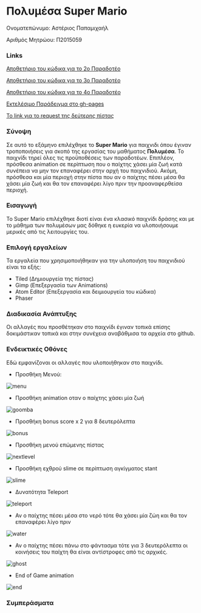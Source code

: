 # Πολυμέσα Super Mario

Ονοματεπώνυμο: Αστέριος Παπαμιχαήλ

Αριθμός Μητρώου: Π2015059
### Links
[Αποθετήριο του κώδικα για το 2ο Παραδοτέο](https://github.com/AsteriosP/Super-Mario/tree/Paradoteo-2o)

[Αποθετήριο του κώδικα για το 3ο Παραδοτέο](https://github.com/AsteriosP/Super-Mario/tree/Papadoteo-3o)

[Αποθετήριο του κώδικα για το 4ο Παραδοτέο](https://github.com/AsteriosP/Super-Mario/tree/Papadoteo-4o)

[Εκτελέσιμο Παράδειγμα στο gh-pages](https://asteriosp.github.io/Super-Mario/)

[Το link για το request της δεύτερης πίστας](https://github.com/ioniodi/Super-Mario/pull/72)


### Σύνοψη
Σε αυτό το εξάμηνο επιλέχθηκε το **Super Mario** για παιχνιδι όπου έγιναν τροποποιήσεις για σκοπό της εργασίας του μαθήματος
**Πολυμέσα**. Το παιχνίδι τηρεί όλες τις προϋποθέσεις των παραδοτέων. Επιπλέον, πρόσθεσα animation σε περίπτωση που ο παίχτης χάσει μία ζωή κατά συνέπεια να μην τον επαναφέρει στην αρχή του παιχνιδιού. Ακόμη, πρόσθεσα και μία περιοχή στην πίστα που αν ο παίχτης πέσει μέσα θα χάσει μία ζωή και θα τον επαναφέρει λίγο πριν την προαναφερθείσα περιοχή. 

### Εισαγωγή
Το Super Mario επιλέχθηκε διοτί είναι ένα κλασικό παιχνίδι δράσης και με το μάθημα των πολυμέσων μας δόθηκε η ευκερία να υλοποιήσουμε μερικές από τις λειτουργίες του.

### Επιλογή εργαλείων
Τα εργαλεία που χρησιμοποιήθηκαν για την υλοποιήση του παιχνιδιού είναι τα εξής: 
- Tiled (Δημιουργεία της πίστας)
- Gimp (Επεξεργασία των Animations)
- Atom Editor (Επεξεργασία και δειμιουργεία του κώδικα)
- Phaser



### Διαδικασία Ανάπτυξης
Οι αλλαγές που προσθέτηκαν στο παιχνίδι έγιναν τοπικά επίσης δοκιμάστικαν τοπικά και στην συνέχεια αναβάθμισα τα αρχεία στο github.


### Ενδεικτικές Οθόνες
Εδώ εμφανίζοναι οι αλλαγές που υλοποιήθηκαν στο παιχνίδι.
- Προσθήκη Μενού:

![menu](https://user-images.githubusercontent.com/18286552/35156977-360524ec-fd3b-11e7-9fd5-8af886cf60d5.gif)
- Προσθήκη animation οταν ο παίχτης χάσει μία ζωή

![goomba](https://user-images.githubusercontent.com/18286552/35156976-35df1e82-fd3b-11e7-915f-5bd0aa0d367e.gif)
- Προσθήκη bonus score x 2 για 8 δευτερόλεπτα

![bonus](https://user-images.githubusercontent.com/18286552/35156973-352e375c-fd3b-11e7-8b14-7e79c1baed72.gif)
- Προσθήκη μενού επώμενης πίστας

![nextlevel](https://user-images.githubusercontent.com/18286552/35156978-362e1bea-fd3b-11e7-9a9e-5ed818bc87fe.gif)
- Προσθήκη εχθρού slime σε περίπτωση αγκίγματος stant

![slime](https://user-images.githubusercontent.com/18286552/35156979-36567d10-fd3b-11e7-928b-8de18bcc4fd8.gif)
- Δυνατότητα Teleport

![teleport](https://user-images.githubusercontent.com/18286552/35156980-367ce856-fd3b-11e7-8b34-be6a76a28fc4.gif)
- Αν ο παίχτης πέσει μέσα στο νερό τότε θα χάσει μία ζώη και θα τον επαναφέρει λίγο πριν

![water](https://user-images.githubusercontent.com/18286552/35156981-36a5a016-fd3b-11e7-8fe1-6f8343ba48ec.gif)
- Αν ο παίχτης πέσει πάνω στο φάντασμα τότε για 3 δευτερόλεπτα οι κοινήσεις του παίχτη θα είναι αντίστροφες από τις αρχικές.

![ghost](https://user-images.githubusercontent.com/18286552/35156975-35b99a18-fd3b-11e7-9bfa-7aea01752563.gif)
- End of Game animation

![end](https://user-images.githubusercontent.com/18286552/35156974-3552ab8c-fd3b-11e7-95a1-5084500c7619.gif)

### Συμπεράσματα






